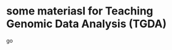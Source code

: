 some materiasl for Teaching Genomic Data Analysis (TGDA)
========================================================

go

